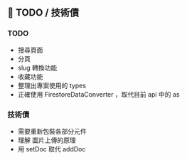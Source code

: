 ## 📌 TODO / 技術債

### TODO

- 搜尋頁面
- 分頁
- slug 轉換功能
- 收藏功能
- 整理出專案使用的 types
- 正確使用 FirestoreDataConverter ，取代目前 api 中的 as

### 技術債

- 需要重新包裝各部分元件
- 理解 圖片上傳的原理
- 用 setDoc 取代 addDoc
